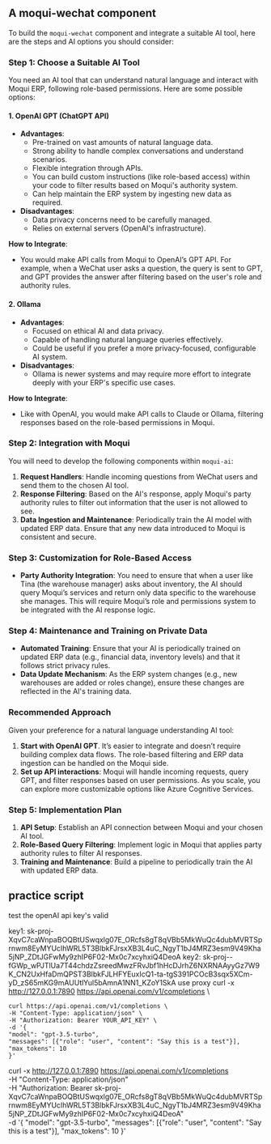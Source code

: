 ## A moqui-wechat component

To build the `moqui-wechat` component and integrate a suitable AI tool, here are the steps and AI options you should consider:

### Step 1: Choose a Suitable AI Tool
You need an AI tool that can understand natural language and interact with Moqui ERP, following role-based permissions. Here are some possible options:

#### 1. **OpenAI GPT (ChatGPT API)**
- **Advantages**:
    - Pre-trained on vast amounts of natural language data.
    - Strong ability to handle complex conversations and understand scenarios.
    - Flexible integration through APIs.
    - You can build custom instructions (like role-based access) within your code to filter results based on Moqui's authority system.
    - Can help maintain the ERP system by ingesting new data as required.
- **Disadvantages**:
    - Data privacy concerns need to be carefully managed.
    - Relies on external servers (OpenAI's infrastructure).

**How to Integrate**:
- You would make API calls from Moqui to OpenAI’s GPT API. For example, when a WeChat user asks a question, the query is sent to GPT, and GPT provides the answer after filtering based on the user's role and authority rules.

#### 2. **Ollama**
- **Advantages**:
    - Focused on ethical AI and data privacy.
    - Capable of handling natural language queries effectively.
    - Could be useful if you prefer a more privacy-focused, configurable AI system.
- **Disadvantages**:
    - Ollama is newer systems and may require more effort to integrate deeply with your ERP's specific use cases.

**How to Integrate**:
- Like with OpenAI, you would make API calls to Claude or Ollama, filtering responses based on the role-based permissions in Moqui.

### Step 2: Integration with Moqui
You will need to develop the following components within `moqui-ai`:
1. **Request Handlers**: Handle incoming questions from WeChat users and send them to the chosen AI tool.
2. **Response Filtering**: Based on the AI's response, apply Moqui's party authority rules to filter out information that the user is not allowed to see.
3. **Data Ingestion and Maintenance**: Periodically train the AI model with updated ERP data. Ensure that any new data introduced to Moqui is consistent and secure.

### Step 3: Customization for Role-Based Access
- **Party Authority Integration**: You need to ensure that when a user like Tina (the warehouse manager) asks about inventory, the AI should query Moqui’s services and return only data specific to the warehouse she manages. This will require Moqui’s role and permissions system to be integrated with the AI response logic.

### Step 4: Maintenance and Training on Private Data
- **Automated Training**: Ensure that your AI is periodically trained on updated ERP data (e.g., financial data, inventory levels) and that it follows strict privacy rules.
- **Data Update Mechanism**: As the ERP system changes (e.g., new warehouses are added or roles change), ensure these changes are reflected in the AI's training data.

### Recommended Approach
Given your preference for a natural language understanding AI tool:
1. **Start with OpenAI GPT**. It’s easier to integrate and doesn’t require building complex data flows. The role-based filtering and ERP data ingestion can be handled on the Moqui side.
2. **Set up API interactions**: Moqui will handle incoming requests, query GPT, and filter responses based on user permissions. As you scale, you can explore more customizable options like Azure Cognitive Services.

### Step 5: Implementation Plan
1. **API Setup**: Establish an API connection between Moqui and your chosen AI tool.
2. **Role-Based Query Filtering**: Implement logic in Moqui that applies party authority rules to filter AI responses.
3. **Training and Maintenance**: Build a pipeline to periodically train the AI with updated ERP data.

## practice script

test the openAI api key's valid

key1:
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
key2:
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
use proxy
curl -x http://127.0.0.1:7890 https://api.openai.com/v1/completions \
```
curl https://api.openai.com/v1/completions \
-H "Content-Type: application/json" \
-H "Authorization: Bearer YOUR_API_KEY" \
-d '{
"model": "gpt-3.5-turbo",
"messages": [{"role": "user", "content": "Say this is a test"}],
"max_tokens": 10
}'
```

curl -x http://127.0.0.1:7890 https://api.openai.com/v1/completions \
-H "Content-Type: application/json" \
-H "Authorization: Bearer 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" \
-d '{
"model": "gpt-3.5-turbo",
"messages": [{"role": "user", "content": "Say this is a test"}],
"max_tokens": 10
}'